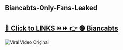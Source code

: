 
 ## Biancabts-Only-Fans-Leaked

# <h2><a href="https://clipsfans.com/Biancabts&ref=git">🔗 Click to LINKS ⏩⏩ 👉 🟢 Biancabts </a></h2>

<a href="https://clipsfans.com/Biancabts&ref=git" rel="nofollow" data-target="animated-image.originalLink"><img src="https://i.ibb.co.com/xMMVF88/686577567.gif" alt="Viral Video Original" style="max-width: 100%; display: inline-block;" data-target="animated-image.originalImage"></a>
